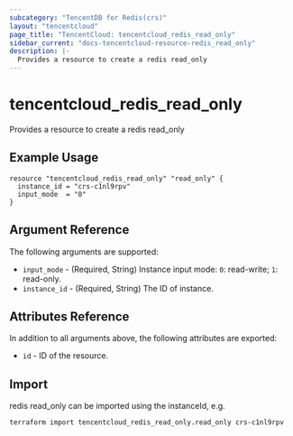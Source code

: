 ```yaml
---
subcategory: "TencentDB for Redis(crs)"
layout: "tencentcloud"
page_title: "TencentCloud: tencentcloud_redis_read_only"
sidebar_current: "docs-tencentcloud-resource-redis_read_only"
description: |-
  Provides a resource to create a redis read_only
---
```


# tencentcloud_redis_read_only

Provides a resource to create a redis read_only

## Example Usage

```hcl
resource "tencentcloud_redis_read_only" "read_only" {
  instance_id = "crs-c1nl9rpv"
  input_mode  = "0"
}
```

## Argument Reference

The following arguments are supported:

* `input_mode` - (Required, String) Instance input mode: `0`: read-write; `1`: read-only.
* `instance_id` - (Required, String) The ID of instance.

## Attributes Reference

In addition to all arguments above, the following attributes are exported:

* `id` - ID of the resource.



## Import

redis read_only can be imported using the instanceId, e.g.

```
terraform import tencentcloud_redis_read_only.read_only crs-c1nl9rpv
```

